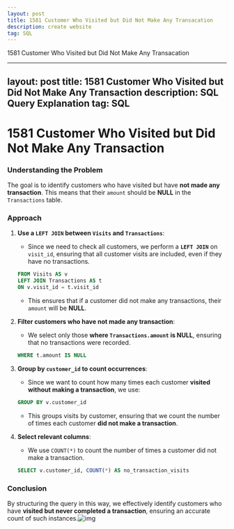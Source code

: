 ```yaml
---
layout: post
title: 1581 Customer Who Visited but Did Not Make Any Transacation
description: create website
tag: SQL
---
```


1581 Customer Who Visited but Did Not Make Any Transacation

---
layout: post
title: 1581 Customer Who Visited but Did Not Make Any Transaction
description: SQL Query Explanation
tag: SQL
---

# 1581 Customer Who Visited but Did Not Make Any Transaction

### **Understanding the Problem**
The goal is to identify customers who have visited but have **not made any transaction**. This means that their `amount` should be **NULL** in the `Transactions` table.

### **Approach**
1. **Use a `LEFT JOIN` between `Visits` and `Transactions`**:
   - Since we need to check all customers, we perform a **`LEFT JOIN`** on `visit_id`, ensuring that all customer visits are included, even if they have no transactions.

   ```sql
   FROM Visits AS v
   LEFT JOIN Transactions AS t
   ON v.visit_id = t.visit_id
   ```
   - This ensures that if a customer did not make any transactions, their `amount` will be **NULL**.

2. **Filter customers who have not made any transaction**:
   - We select only those **where `Transactions.amount` is NULL**, ensuring that no transactions were recorded.

   ```sql
   WHERE t.amount IS NULL
   ```

3. **Group by `customer_id` to count occurrences**:
   - Since we want to count how many times each customer **visited without making a transaction**, we use:

   ```sql
   GROUP BY v.customer_id
   ```
   - This groups visits by customer, ensuring that we count the number of times each customer **did not make a transaction**.

4. **Select relevant columns**:
   - We use `COUNT(*)` to count the number of times a customer did not make a transaction.

   ```sql
   SELECT v.customer_id, COUNT(*) AS no_transaction_visits
   ```

### **Conclusion**
By structuring the query in this way, we effectively identify customers who have **visited but never completed a transaction**, ensuring an accurate count of such instances.![img](https://api2.mubu.com/v3/document_image/30352914_1ac165f4-e322-4412-81b5-0de925df243d.png)
